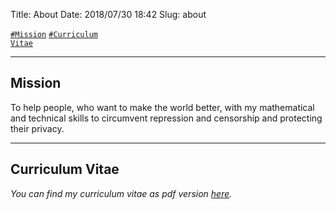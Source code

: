 Title:          About
Date:           2018/07/30 18:42
Slug:           about

<!-- <code><a href="/about.html#WeAreOne">\#We are one</a></code> -->
<code><a href="/about.html#Mission">\#Mission</a></code>
<code><a href="/about.html#CurriculumVitae">\#Curriculum Vitae</a></code>

<hr />

<!-- TODO: We are one -->
<!--
<h2 id="WeAreOne">We are one</h2>

<hr />
-->

<h2 id="Mission">Mission</h2>
To help people, who want to make the world better, with my mathematical and technical skills to circumvent repression and censorship and protecting their privacy.

<hr />

<h2 id="CurriculumVitae">Curriculum Vitae</h2>
<i>You can find my curriculum vitae as pdf version <a href="/files/cv_longversion.pdf" title="Curriculum Vitae" target="_blank">here</a>.</i><br />
